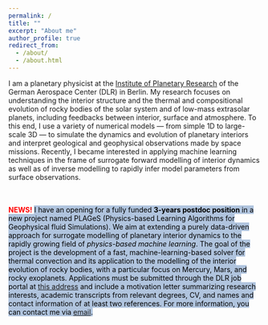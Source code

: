 ```yaml
---
permalink: /
title: ""
excerpt: "About me"
author_profile: true
redirect_from: 
  - /about/
  - /about.html
---
```


I am a planetary physicist at the [Institute of Planetary Research](https://www.dlr.de/pf/en/) of the German Aerospace Center (DLR) in Berlin. My research focuses on understanding the interior structure and the thermal and compositional evolution of rocky bodies of the solar system and of low-mass extrasolar planets, including feedbacks between interior, surface and atmosphere. To this end, I use a variety of numerical models — from simple 1D to large-scale 3D — to simulate the dynamics and evolution of planetary interiors and interpret geological and geophysical observations made by space missions. Recently, I became interested in applying machine learning techniques in the frame of surrogate forward modelling of interior dynamics as well as of inverse modelling to rapidly infer model parameters from surface observations.  


<br/><br/>
<span style="color:red"> **NEWS!** </span> 
<mark style="background-color: lightsteelblue">
I have an opening for a fully funded **3-years postdoc position** in a new
project named PLAGeS (Physics-based Learning Algorithms for Geophysical fluid Simulations). We aim at extending a
purely data-driven approach for surrogate modelling of planetary interior dynamics to the rapidly growing field of
*physics-based machine learning*. The goal of the project is the development of a fast, machine-learning-based solver
for thermal convection and its application to the modelling of the interior evolution of rocky bodies, with a
particular focus on Mercury, Mars, and rocky exoplanets. Applications must be submitted through the DLR job portal
at [this address](https://www.dlr.de/dlr/jobs/en/desktopdefault.aspx/tabid-10596/1003_read-49930/) and include a
motivation letter summarizing research interests, academic transcripts from relevant degrees, CV, and names and
contact information of at least two references. For more information, you can contact me via
[email](mailto:nicola.tosi@dlr.de).</mark>
